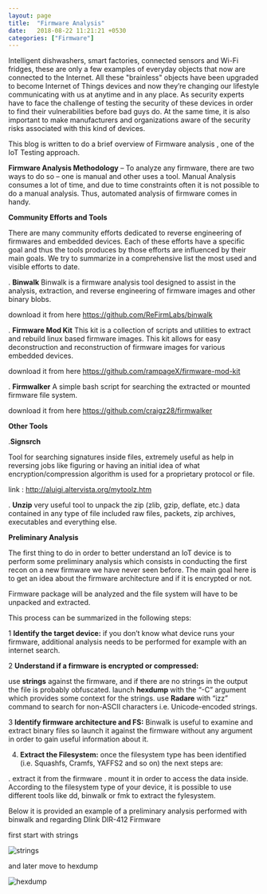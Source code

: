 ```yaml
---
layout: page
title:  "Firmware Analysis"
date:   2018-08-22 11:21:21 +0530
categories: ["Firmware"]
---
```

Intelligent dishwashers, smart factories, connected sensors and Wi-Fi fridges, these are only a few examples of everyday objects that now are connected to the Internet.
All these "brainless" objects have been upgraded to become Internet of Things devices and now they’re changing our lifestyle communicating with us at anytime and in any place.
As security experts have to face the challenge of testing the security of these devices in order to find their vulnerabilities before bad guys do.
At the same time, it is also important to make manufacturers and organizations aware of the security risks associated with this kind of devices.

This blog is written to do a brief overview of Firmware analysis , one of the IoT Testing approach.

**Firmware Analysis Methodology** – To analyze any firmware, there are two ways to do so – one is manual and other uses a tool. Manual Analysis consumes a lot of time, and due to time constraints often it is not possible to do a manual analysis. Thus, automated analysis of firmware comes in handy.

**Community Efforts and Tools**

There are many community efforts dedicated to reverse engineering of firmwares and embedded devices. Each of these efforts have a specific goal and thus the tools produces by those efforts are influenced by their main goals. We try to summarize in a comprehensive list the most used and visible efforts to date.

. **Binwalk**
Binwalk is a firmware analysis tool designed to assist in the analysis, extraction, and reverse engineering of firmware images and other binary blobs.

download it from here https://github.com/ReFirmLabs/binwalk

. **Firmware Mod Kit**
This kit is a collection of scripts and utilities to extract and rebuild linux based firmware images. This kit allows for easy deconstruction and reconstruction of firmware images for various embedded devices.

download it from here https://github.com/rampageX/firmware-mod-kit

. **Firmwalker** 
A simple bash script for searching the extracted or mounted firmware file system.

download it from here https://github.com/craigz28/firmwalker

**Other Tools**

.**Signsrch**

Tool for searching signatures inside files, extremely useful as help in reversing jobs like figuring or having an initial idea of what encryption/compression algorithm is used for a proprietary protocol or file.

link : http://aluigi.altervista.org/mytoolz.htm

. **Unzip**
very useful tool to unpack the zip (zlib, gzip, deflate, etc.) data contained in any type of file included raw files, packets, zip archives, executables and everything else.


**Preliminary Analysis**

The first thing to do in order to better understand an IoT device is to perform some preliminary analysis which consists in conducting the first recon on a new firmware we have never seen before.
The main goal here is to get an idea about the firmware architecture and if it is encrypted or not.

Firmware package will be analyzed and the file system will have to be unpacked and extracted.

This process can be summarized in the following steps:

1 **Identify the target device:** if you don’t know what device runs your firmware, additional analysis needs to be performed for example with an internet search.

2 **Understand if a firmware is encrypted or compressed:**

use **strings** against the firmware, and if there are no strings in the output the file is probably obfuscated. 
launch **hexdump** with the “-C” argument which provides some context for the strings. 
use **Radare** with “izz” command to search for non-ASCII characters i.e. Unicode-encoded strings.

3 **Identify firmware architecture and FS:** Binwalk is useful to examine and extract binary files so launch it against the firmware without any argument in order to gain useful information about it.

4. **Extract the Filesystem:** once the filesystem type has been identified (i.e. Squashfs, Cramfs, YAFFS2 and so on) the next steps are:

. extract it from the firmware 
. mount it in order to access the data inside. According to the filesystem type of your device, it is possible to use different tools like dd, binwalk or fmk to extract the fylesystem.

Below it is provided an example of a preliminary analysis performed with binwalk and regarding Dlink DIR-412 Firmware

first start with strings

![strings](/assets/afterstrings.jpg)

and later move to hexdump

![hexdump](/assets/hexdump.png)

